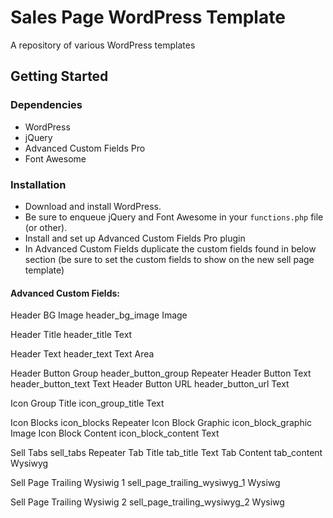# Sales Page WordPress Template

A repository of various WordPress templates

<!-- ## Description

These templates have been created over the years... -->

## Getting Started

### Dependencies

* WordPress
* jQuery
* Advanced Custom Fields Pro
* Font Awesome

### Installation

- Download and install WordPress.
- Be sure to enqueue jQuery and Font Awesome in your ```functions.php``` file (or other).
- Install and set up Advanced Custom Fields Pro plugin
- In Advanced Custom Fields duplicate the custom fields found in below section (be sure to set the custom fields to show on the new sell page template)

#### Advanced Custom Fields:

Header BG Image			header_bg_image			Image

Header Title				header_title				Text

Header Text				header_text				Text Area

Header Button Group			header_button_group			Repeater
	Header Button Text			header_button_text			Text
	Header Button URL			header_button_url			Text

Icon Group Title				icon_group_title			Text

Icon Blocks				icon_blocks				Repeater
	Icon Block Graphic			icon_block_graphic			Image
	Icon Block Content			icon_block_content			Text

Sell Tabs				sell_tabs				Repeater
	Tab Title				tab_title				Text
	Tab Content				tab_content				Wysiwyg

Sell Page Trailing Wysiwig 1		sell_page_trailing_wysiwyg_1		Wysiwg

Sell Page Trailing Wysiwig 2		sell_page_trailing_wysiwyg_2		Wysiwg
